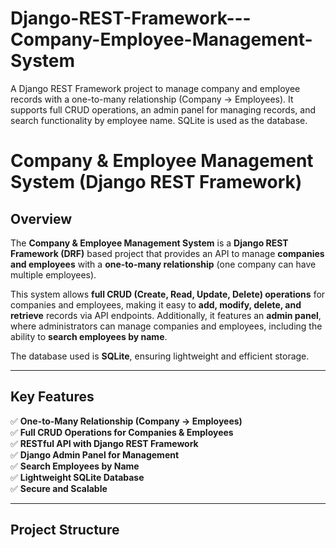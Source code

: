 # Django-REST-Framework---Company-Employee-Management-System
A Django REST Framework project to manage company and employee records with a one-to-many relationship (Company → Employees). It supports full CRUD operations, an admin panel for managing records, and search functionality by employee name. SQLite is used as the database.

# **Company & Employee Management System (Django REST Framework)**  

## **Overview**  
The **Company & Employee Management System** is a **Django REST Framework (DRF)** based project that provides an API to manage **companies and employees** with a **one-to-many relationship** (one company can have multiple employees).  

This system allows **full CRUD (Create, Read, Update, Delete) operations** for companies and employees, making it easy to **add, modify, delete, and retrieve** records via API endpoints. Additionally, it features an **admin panel**, where administrators can manage companies and employees, including the ability to **search employees by name**.  

The database used is **SQLite**, ensuring lightweight and efficient storage.  

---

## **Key Features**  

✅ **One-to-Many Relationship (Company → Employees)**  
✅ **Full CRUD Operations for Companies & Employees**  
✅ **RESTful API with Django REST Framework**  
✅ **Django Admin Panel for Management**  
✅ **Search Employees by Name**  
✅ **Lightweight SQLite Database**  
✅ **Secure and Scalable**  

---

## **Project Structure**  

